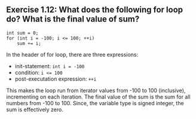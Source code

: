 ## Exercise 1.12: What does the following for loop do? What is the final value of sum?

```
int sum = 0;
for (int i = -100; i <= 100; ++i)
	sum += i;
```

In the header of for loop, there are three expressions:

 - init-statement: `int i = -100`
 - condition: `i <= 100`
 - post-executation expression: `++i`

 This makes the loop run from iterator values from -100 to 100 (inclusive), incrementing on each iteration. The final value of the sum is the sum for all numbers from -100 to 100. Since, the variable type is signed integer, the sum is effectively zero.